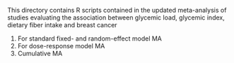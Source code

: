 This directory contains R scripts contained in the updated meta-analysis of studies evaluating the association between glycemic load, glycemic index, dietary fiber intake and breast cancer
1. For standard fixed- and random-effect model MA
2. For dose-response model MA
3. Cumulative MA
